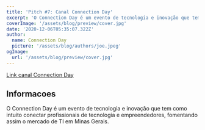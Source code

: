```yaml
---
title: 'Pitch #7: Canal Connection Day'
excerpt: 'O Connection Day é um evento de tecnologia e inovação que tem como intuito conectar profissionais de tecnologia e empreendedores,'
coverImage: '/assets/blog/preview/cover.jpg'
date: '2020-12-06T05:35:07.322Z'
author:
  name: Connection Day
  picture: '/assets/blog/authors/joe.jpeg'
ogImage:
  url: '/assets/blog/preview/cover.jpg'
---
```


[Link canal Connection Day ](https://www.youtube.com/c/ConnectionDay)

## Informacoes

O Connection Day é um evento de tecnologia e inovação que tem como intuito conectar profissionais de tecnologia e empreendedores, fomentando assim o mercado de TI em Minas Gerais.
